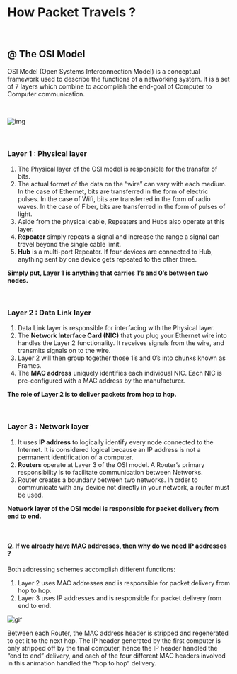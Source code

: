# How Packet Travels ?

<br>

## @ The OSI Model
OSI Model (Open Systems Interconnection Model) is a conceptual framework used to describe the functions of a networking system. It is a set of 7 layers which combine to accomplish the end-goal of Computer to Computer communication.

<br>

![img](https://www.practicalnetworking.net/wp-content/uploads/2016/01/packtrav-osi-layers.png)

<br>

### Layer 1 : Physical layer
1. The Physical layer of the OSI model is responsible for the transfer of bits. 
2. The actual format of the data on the “wire” can vary with each medium. In the case of Ethernet, bits are transferred in the form of electric pulses. In the case of Wifi, bits are transferred in the form of radio waves. In the case of Fiber, bits are transferred in the form of pulses of light.
3. Aside from the physical cable, Repeaters and Hubs also operate at this layer. 
4. **Repeater** simply repeats a signal and increase the range a signal can travel beyond the single cable limit. 
5. **Hub** is a multi-port Repeater. If four devices are connected to Hub, anything sent by one device gets repeated to the other three.


**Simply put, Layer 1 is anything that carries 1’s and 0’s between two nodes.**

<br>

### Layer 2 : Data Link layer
1. Data Link layer is responsible for interfacing with the Physical layer. 
2. The **Network Interface Card (NIC)** that you plug your Ethernet wire into handles the Layer 2 functionality. It receives signals from the wire, and transmits signals on to the wire.
3. Layer 2 will then group together those 1’s and 0’s into chunks known as Frames.
4. The **MAC address** uniquely identifies each individual NIC. Each NIC is pre-configured with a MAC address by the manufacturer.


**The role of Layer 2 is to deliver packets from hop to hop.**

<br>

### Layer 3 : Network layer
1. It uses **IP address** to logically identify every node connected to the Internet. It is considered logical because an IP address is not a permanent identification of a computer.
2. **Routers** operate at Layer 3 of the OSI model. A Router’s primary responsibility is to facilitate communication between Networks.
3. Router creates a boundary between two networks. In order to communicate with any device not directly in your network, a router must be used.


**Network layer of the OSI model is responsible for packet delivery from end to end.**

<br>

#### Q. If we already have MAC addresses, then why do we need IP addresses ?
Both addressing schemes accomplish different functions:
1. Layer 2 uses MAC addresses and is responsible for packet delivery from hop to hop.
2. Layer 3 uses IP addresses and is responsible for packet delivery from end to end.

![gif](https://www.practicalnetworking.net/wp-content/uploads/2016/01/packtrav-l2-vs-l3.gif)

Between each Router, the MAC address header is stripped and regenerated to get it to the next hop. The IP header generated by the first computer is only stripped off by the final computer, hence the IP header handled the “end to end” delivery, and each of the four different MAC headers involved in this animation handled the “hop to hop” delivery.













